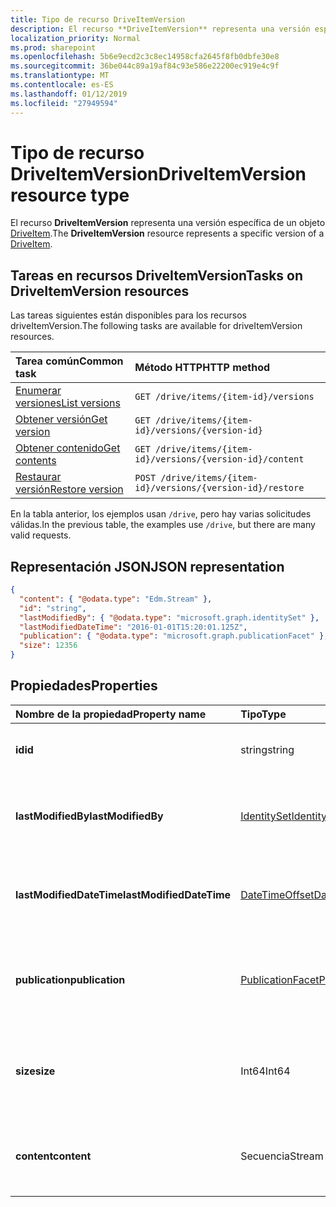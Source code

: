 ```yaml
---
title: Tipo de recurso DriveItemVersion
description: El recurso **DriveItemVersion** representa una versión específica de un DriveItem.
localization_priority: Normal
ms.prod: sharepoint
ms.openlocfilehash: 5b6e9ecd2c3c8ec14958cfa2645f8fb0dbfe30e8
ms.sourcegitcommit: 36be044c89a19af84c93e586e22200ec919e4c9f
ms.translationtype: MT
ms.contentlocale: es-ES
ms.lasthandoff: 01/12/2019
ms.locfileid: "27949594"
---
```

# <a name="driveitemversion-resource-type"></a><span data-ttu-id="1481b-103">Tipo de recurso DriveItemVersion</span><span class="sxs-lookup"><span data-stu-id="1481b-103">DriveItemVersion resource type</span></span>

<span data-ttu-id="1481b-104">El recurso **DriveItemVersion** representa una versión específica de un objeto [DriveItem](driveitem.md).</span><span class="sxs-lookup"><span data-stu-id="1481b-104">The **DriveItemVersion** resource represents a specific version of a [DriveItem](driveitem.md).</span></span>


## <a name="tasks-on-driveitemversion-resources"></a><span data-ttu-id="1481b-105">Tareas en recursos DriveItemVersion</span><span class="sxs-lookup"><span data-stu-id="1481b-105">Tasks on DriveItemVersion resources</span></span>

<span data-ttu-id="1481b-106">Las tareas siguientes están disponibles para los recursos driveItemVersion.</span><span class="sxs-lookup"><span data-stu-id="1481b-106">The following tasks are available for driveItemVersion resources.</span></span>

|            <span data-ttu-id="1481b-107">Tarea común</span><span class="sxs-lookup"><span data-stu-id="1481b-107">Common task</span></span>             |         <span data-ttu-id="1481b-108">Método HTTP</span><span class="sxs-lookup"><span data-stu-id="1481b-108">HTTP method</span></span>         |
| :--------------------------------- | :-------------------------- |
| <span data-ttu-id="1481b-109">[Enumerar versiones][version-list]</span><span class="sxs-lookup"><span data-stu-id="1481b-109">[List versions][version-list]</span></span>      | `GET /drive/items/{item-id}/versions`  |
| <span data-ttu-id="1481b-110">[Obtener versión][version-get]</span><span class="sxs-lookup"><span data-stu-id="1481b-110">[Get version][version-get]</span></span>         | `GET /drive/items/{item-id}/versions/{version-id}`     |
| <span data-ttu-id="1481b-111">[Obtener contenido][content-get]</span><span class="sxs-lookup"><span data-stu-id="1481b-111">[Get contents][content-get]</span></span>        | `GET /drive/items/{item-id}/versions/{version-id}/content` |
| <span data-ttu-id="1481b-112">[Restaurar versión][version-restore]</span><span class="sxs-lookup"><span data-stu-id="1481b-112">[Restore version][version-restore]</span></span> | `POST /drive/items/{item-id}/versions/{version-id}/restore` |

[version-list]: ../api/driveitem-list-versions.md
[version-get]: ../api/driveitemversion-get.md
[content-get]: ../api/driveitemversion-get-contents.md
[version-restore]: ../api/driveitemversion-restore.md

<span data-ttu-id="1481b-113">En la tabla anterior, los ejemplos usan `/drive`, pero hay varias solicitudes válidas.</span><span class="sxs-lookup"><span data-stu-id="1481b-113">In the previous table, the examples use `/drive`, but there are many valid requests.</span></span>

## <a name="json-representation"></a><span data-ttu-id="1481b-114">Representación JSON</span><span class="sxs-lookup"><span data-stu-id="1481b-114">JSON representation</span></span>

<!--{
  "blockType": "resource",
  "baseType": "microsoft.graph.baseItemVersion",
  "@odata.type": "microsoft.graph.driveItemVersion",
  "@type.aka": "oneDrive.driveItemVersion"
}-->

```json
{
  "content": { "@odata.type": "Edm.Stream" },
  "id": "string",
  "lastModifiedBy": { "@odata.type": "microsoft.graph.identitySet" },
  "lastModifiedDateTime": "2016-01-01T15:20:01.125Z",
  "publication": { "@odata.type": "microsoft.graph.publicationFacet" },
  "size": 12356
}
```

## <a name="properties"></a><span data-ttu-id="1481b-115">Propiedades</span><span class="sxs-lookup"><span data-stu-id="1481b-115">Properties</span></span>

|      <span data-ttu-id="1481b-116">Nombre de la propiedad</span><span class="sxs-lookup"><span data-stu-id="1481b-116">Property name</span></span>       |                         <span data-ttu-id="1481b-117">Tipo</span><span class="sxs-lookup"><span data-stu-id="1481b-117">Type</span></span>                         |                               <span data-ttu-id="1481b-118">Descripción</span><span class="sxs-lookup"><span data-stu-id="1481b-118">Description</span></span>                               |
| :----------------------- | :--------------------------------------------------- | :---------------------------------------------------------------------- |
| <span data-ttu-id="1481b-119">**id**</span><span class="sxs-lookup"><span data-stu-id="1481b-119">**id**</span></span>                   | <span data-ttu-id="1481b-120">string</span><span class="sxs-lookup"><span data-stu-id="1481b-120">string</span></span>                                               | <span data-ttu-id="1481b-121">El identificador de la versión.</span><span class="sxs-lookup"><span data-stu-id="1481b-121">The ID of the version.</span></span> <span data-ttu-id="1481b-122">Solo lectura.</span><span class="sxs-lookup"><span data-stu-id="1481b-122">Read-only.</span></span>                                       |
| <span data-ttu-id="1481b-123">**lastModifiedBy**</span><span class="sxs-lookup"><span data-stu-id="1481b-123">**lastModifiedBy**</span></span>       | [<span data-ttu-id="1481b-124">IdentitySet</span><span class="sxs-lookup"><span data-stu-id="1481b-124">IdentitySet</span></span>](../resources/identityset.md)           | <span data-ttu-id="1481b-125">Identidad del usuario que modificó por última vez la versión.</span><span class="sxs-lookup"><span data-stu-id="1481b-125">Identity of the user which last modified the version.</span></span> <span data-ttu-id="1481b-126">Solo lectura.</span><span class="sxs-lookup"><span data-stu-id="1481b-126">Read-only.</span></span>        |
| <span data-ttu-id="1481b-127">**lastModifiedDateTime**</span><span class="sxs-lookup"><span data-stu-id="1481b-127">**lastModifiedDateTime**</span></span> | [<span data-ttu-id="1481b-128">DateTimeOffset</span><span class="sxs-lookup"><span data-stu-id="1481b-128">DateTimeOffset</span></span>](../resources/timestamp.md)          | <span data-ttu-id="1481b-129">Fecha y hora de la última modificación de la versión.</span><span class="sxs-lookup"><span data-stu-id="1481b-129">Date and time the version was last modified.</span></span> <span data-ttu-id="1481b-130">Solo lectura.</span><span class="sxs-lookup"><span data-stu-id="1481b-130">Read-only.</span></span>                 |
| <span data-ttu-id="1481b-131">**publication**</span><span class="sxs-lookup"><span data-stu-id="1481b-131">**publication**</span></span>          | [<span data-ttu-id="1481b-132">PublicationFacet</span><span class="sxs-lookup"><span data-stu-id="1481b-132">PublicationFacet</span></span>](../resources/publicationfacet.md) | <span data-ttu-id="1481b-133">Indica el estado de publicación de esta versión concreta.</span><span class="sxs-lookup"><span data-stu-id="1481b-133">Indicates the publication status of this particular version.</span></span> <span data-ttu-id="1481b-134">Solo lectura.</span><span class="sxs-lookup"><span data-stu-id="1481b-134">Read-only.</span></span> |
| <span data-ttu-id="1481b-135">**size**</span><span class="sxs-lookup"><span data-stu-id="1481b-135">**size**</span></span>                 | <span data-ttu-id="1481b-136">Int64</span><span class="sxs-lookup"><span data-stu-id="1481b-136">Int64</span></span>                                                | <span data-ttu-id="1481b-137">Indica el tamaño de la secuencia de contenido para esta versión del elemento.</span><span class="sxs-lookup"><span data-stu-id="1481b-137">Indicates the size of the content stream for this version of the item.</span></span>  |
| <span data-ttu-id="1481b-138">**content**</span><span class="sxs-lookup"><span data-stu-id="1481b-138">**content**</span></span>              | <span data-ttu-id="1481b-139">Secuencia</span><span class="sxs-lookup"><span data-stu-id="1481b-139">Stream</span></span>                                               | <span data-ttu-id="1481b-140">La secuencia de contenido para esta versión del elemento.</span><span class="sxs-lookup"><span data-stu-id="1481b-140">The content stream for this version of the item.</span></span>                        |

<!-- {
  "type": "#page.annotation",
  "description": "The version facet provides information about the properties of a file version.",
  "keywords": "version,versions,version-history,history",
  "section": "documentation",
  "tocPath": "Facets/Version"
} -->
